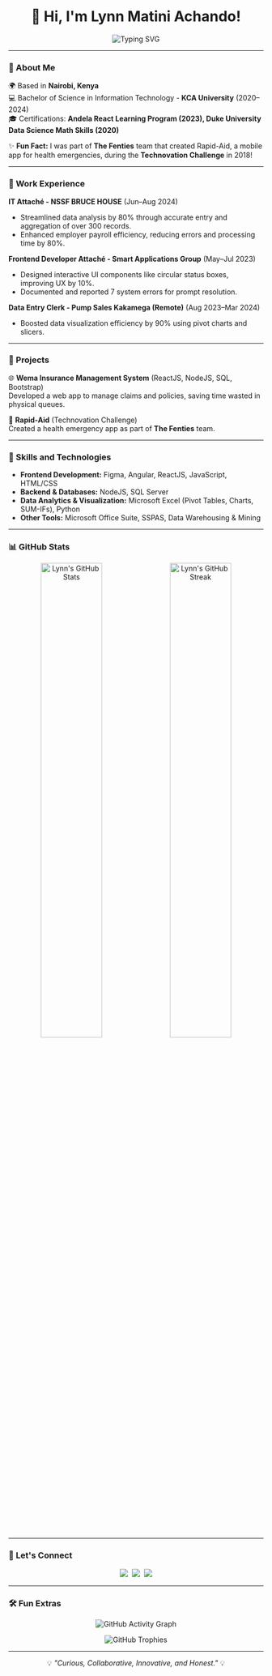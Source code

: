 <!-- GitHub Profile README -->
<div align="center">
  <h1>👋 Hi, I'm Lynn Matini Achando!</h1>
  <p align="center">
    <img src="https://readme-typing-svg.demolab.com?font=Fira+Code&size=24&duration=3000&pause=500&color=AA00FF&center=true&vCenter=true&multiline=true&width=600&height=100&lines=Frontend+Developer+%7C+Data+Enthusiast+%7C+Problem+Solver;Empowering+Innovation+with+Code+and+Creativity" alt="Typing SVG">
  </p>
</div>

---

### 📍 About Me
🌍 Based in **Nairobi, Kenya**  
💻 Bachelor of Science in Information Technology - **KCA University** (2020–2024)  
🎓 Certifications: **Andela React Learning Program (2023), Duke University Data Science Math Skills (2020)**  

✨ **Fun Fact:** I was part of **The Fenties** team that created Rapid-Aid, a mobile app for health emergencies, during the **Technovation Challenge** in 2018!

---

### 💼 Work Experience
**IT Attaché - NSSF BRUCE HOUSE** (Jun–Aug 2024)  
- Streamlined data analysis by 80% through accurate entry and aggregation of over 300 records.
- Enhanced employer payroll efficiency, reducing errors and processing time by 80%.

**Frontend Developer Attaché - Smart Applications Group** (May–Jul 2023)  
- Designed interactive UI components like circular status boxes, improving UX by 10%.  
- Documented and reported 7 system errors for prompt resolution.

**Data Entry Clerk - Pump Sales Kakamega (Remote)** (Aug 2023–Mar 2024)  
- Boosted data visualization efficiency by 90% using pivot charts and slicers.

---

### 🚀 Projects
🌐 **Wema Insurance Management System** (ReactJS, NodeJS, SQL, Bootstrap)  
Developed a web app to manage claims and policies, saving time wasted in physical queues.  

📱 **Rapid-Aid** (Technovation Challenge)  
Created a health emergency app as part of **The Fenties** team.

---

### 🌟 Skills and Technologies
- **Frontend Development:** Figma, Angular, ReactJS, JavaScript, HTML/CSS  
- **Backend & Databases:** NodeJS, SQL Server  
- **Data Analytics & Visualization:** Microsoft Excel (Pivot Tables, Charts, SUM-IFs), Python  
- **Other Tools:** Microsoft Office Suite, SSPAS, Data Warehousing & Mining  

---

### 📊 GitHub Stats
<div align="center">
  <img src="https://github-readme-stats.vercel.app/api?username=Lynn-Matini&show_icons=true&theme=tokyonight&title_color=aa00ff&icon_color=bb86fc&text_color=c9d1d9&bg_color=0d1117" alt="Lynn's GitHub Stats" width="49%">&nbsp;
  <img src="https://github-readme-streak-stats.herokuapp.com/?user=Lynn-Matini&theme=tokyonight&ring=aa00ff&fire=bb86fc&currStreakNum=ffffff&sideNums=c9d1d9" alt="Lynn's GitHub Streak" width="49%">
</div>

---

### 🎨 Let's Connect
<p align="center">
  <a href="https://linkedin.com/in/lynnmatini"><img src="https://img.shields.io/badge/LinkedIn-0A66C2?style=for-the-badge&logo=linkedin&logoColor=white"></a>&nbsp;
  <a href="https://github.com/Lynn-Matini"><img src="https://img.shields.io/badge/GitHub-181717?style=for-the-badge&logo=github&logoColor=white"></a>&nbsp;
  <a href="mailto:lynnmatini@gmail.com"><img src="https://img.shields.io/badge/Email-EA4335?style=for-the-badge&logo=gmail&logoColor=white"></a>
</p>

---

### 🛠️ Fun Extras
<p align="center">
  <img src="https://github-readme-activity-graph.vercel.app/graph?username=Lynn-Matini&theme=tokyo-night&bg_color=0d1117&color=aa00ff&line=bb86fc&point=c9d1d9" alt="GitHub Activity Graph">
</p>
<p align="center">
  <img src="https://github-profile-trophy.vercel.app/?username=Lynn-Matini&theme=tokyonight&row=1&column=6&no-bg=true&no-frame=true" alt="GitHub Trophies">
</p>

---

<div align="center">
  <p>💡 <em>"Curious, Collaborative, Innovative, and Honest."</em> 💡</p>
</div>
